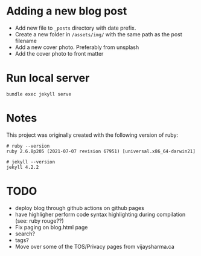 # Adding a new blog post

- Add new file to `_posts` directory with date prefix. 
- Create a new folder in `/assets/img/` with the same path as the post filename
- Add a new cover photo. Preferably from unsplash
- Add the cover photo to front matter

# Run local server
```
bundle exec jekyll serve
```

# Notes
This project was originally created with the following version of ruby:

```
# ruby --version
ruby 2.6.8p205 (2021-07-07 revision 67951) [universal.x86_64-darwin21]

# jekyll --version
jekyll 4.2.2
```

# TODO
- deploy blog through github actions on github pages
- have highligher perform code syntax highlighting during compilation (see: ruby rouge??)
- Fix paging on blog.html page
- search?
- tags?
- Move over some of the TOS/Privacy pages from vijaysharma.ca